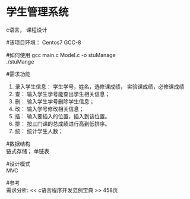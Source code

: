 # 学生管理系统
c语言， 课程设计

#该项目环境： 
Centos7 GCC-8  

#如何使用
gcc main.c Model.c -o stuManage  
./stuMange  

#需求功能  
1. 录入学生信息： 学生学号，姓名，选修课成绩， 实验课成绩，必修课成绩  
2. 查： 输入学生学号能查出学生相关信息；  
3. 删： 输入学生学号删除学生信息；  
4. 改： 输入学号修改相关信息；
5. 插： 输入要插入的位置，插入到该位置。
6. 排： 按三门课的总成绩进行高到低排序。  
7. 统： 统计学生人数；  

#数据结构   
链式存储； 单链表 



#设计模式   
MVC  

#参考  
需求分析: << c语言程序开发范例宝典 >> 458页  
